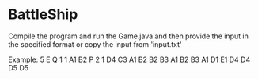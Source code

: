 # BattleShip
Compile the program and run the Game.java and then provide the input in the specified format or copy the input from 'input.txt'

Example:
5 E
Q
1 1
A1
B2
P
2 1
D4
C3
A1 B2 B2 B3
A1 B2 B3 A1 D1 E1 D4 D4 D5 D5

